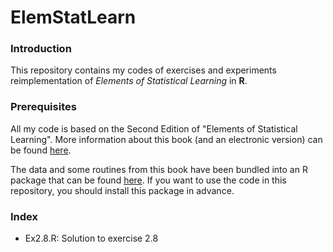 # ElemStatLearn

### Introduction

This repository contains my codes of exercises and experiments reimplementation of *Elements of Statistical Learning* in **R**.

### Prerequisites

All my code is based on the Second Edition of "Elements of Statistical Learning". More information about this book (and an electronic version) can be found [here](http://statweb.stanford.edu/~tibs/ElemStatLearn/).

The data and some routines from this book have been bundled into an R package that can be found [here](https://cran.r-project.org/web/packages/ElemStatLearn/index.html). If you want to use the code in this repository, you should install this package in advance.

### Index

- Ex2.8.R: Solution to exercise 2.8

